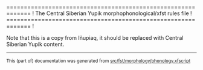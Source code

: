 ============================================================= !
The Central Siberian Yupik morphophonological/xfst rules file !
============================================================= !

Note that this is a copy from Iñupiaq, it should be replaced with Central Siberian Yupik content.

* * *

<small>This (part of) documentation was generated from [src/fst/morphology/phonology.xfscript](https://github.com/giellalt/lang-ess/blob/main/src/fst/morphology/phonology.xfscript)</small>
